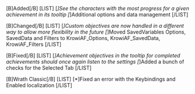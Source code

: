 [B]Added[/B]
[LIST]
[*]See the characters with the most progress for a given achievement in its tooltip
[*]Additional options and data management
[/LIST]

[B]Changed[/B]
[LIST]
[*]Custom objectives are now handled in a different way to allow more flexibility in the future
[*]Moved SavedVariables Options, SavedData and Filters to KrowiAF_Options, KrowiAF_SavedData, KrowiAF_Filters
[/LIST]

[B]Fixed[/B]
[LIST]
[*]Achievement objectives in the tooltip for completed achievements should once again listen to the settings
[*]Added a bunch of checks for the Selected Tab
[/LIST]

[B]Wrath Classic[/B]
[LIST]
[*]Fixed an error with the Keybindings and Enabled localization
[/LIST]
